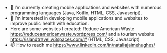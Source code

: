 - 🌱 I’m currently creating mobile applications and websites with numerous programming languages (Java, Kotlin, HTML, CSS, Javascript).
- 👀 I’m interested in developing mobile applications and websites to improve public health with education.
- Here are some websites I created: Reduce American Waste https://reduceamericanwaste.wordpress.com/ and a tourism website https://islandtravel.w3spaces.com/# (HTML, CSS, Javascript)
- 📫 How to reach me https://www.linkedin.com/in/nataliajaimehughes/

<!---
nataliajaimehughes/nataliajaimehughes is a ✨ special ✨ repository because its `README.md` (this file) appears on your GitHub profile.
You can click the Preview link to take a look at your changes.
--->
